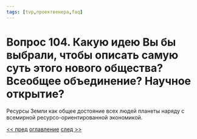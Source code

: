 ```yaml
---
tags: [tvp,проектвенера,faq]
---
```

# Вопрос 104. Какую идею Вы бы выбрали, чтобы описать самую суть этого нового общества? Всеобщее объединение? Научное открытие?

Ресурсы Земли как общее достояние всех людей планеты наряду с всемирной ресурсо-ориентированной экономикой.

[<< пред](Вопрос%20103.%20Успеем%20ли%20мы%20увидеть%20эти%20перемены.md) [оглавление](FAQ%20%D0%BF%D0%BE%20%D0%BF%D1%80%D0%BE%D0%B5%D0%BA%D1%82%D1%83%20%C2%AB%D0%92%D0%B5%D0%BD%D0%B5%D1%80%D0%B0%C2%BB.md) [след >>](Вопрос%20105.%20Что%20вы%20думаете%20об%20использовании%20наркотиков%20в%20будущем.md)
